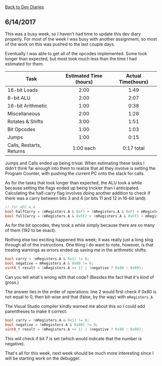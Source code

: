 [Back to Dev Diaries](../DevDiaries.md)
## 6/14/2017

This was a busy week, so I haven't had time to update this dev diary properly. For most of the week I was busy with another assignment, so most of the work on this was pushed to the last couple days.

Eventually I was able to get all of the opcodes implemented. Some took longer than expected, but most took much less than the time I had estimated for them.

| Task                     | Estimated Time (hours) | Actual Time(hours) |
| ---------------------- |:----------------------:|:------------------:|
| 16-bit Loads             | 2:00                   | 1:49               |
| 8-bit ALU                | 2:00                   | 2:07               |
| 16-bit Arithmetic        | 1:00                   | 0:38               |
| Miscellaneous            | 2:00                   | 1:28               |
| Rotates & Shifts         | 3:00                   | 1:51               |
| Bit Opcodes              | 1:00                   | 1:03               |
| Jumps                    | 1:00                   | 0:15               |
| Calls, Restarts, Returns | 1:00 each              | 0:17 total         |

Jumps and Calls ended up being trivial. When estimating these tasks I didn't think far enough into them to realize that all they involve is setting the Program Counter, with pushing the current PC onto the stack for calls.

As for the tasks that took longer than expected, the ALU took a while because setting the flags ended up being trickier than I anticipated. Calculating the half-carry flag involves doing another addition to check if there was a carry between bits 3 and 4 (or bits 11 and 12 in 16-bit land):

```c++
// for ADC A,A
bool halfCarry = (mRegisters.A & 0xF) + (mRegisters.A & 0xF) + mRegisters.GetCarryFlag() ? 1 : 0 > 0xF;
bool fullCarry = (mRegisters.A & 0xFF) + (mRegisters.A & 0xFF) + mRegisters.GetCarryFlag() ? 1 : 0 > 0xFF;
```

As for the bit opcodes, they took a while simply because there are so many of them (192 to be exact).

Nothing else too exciting happened this week; it was really just a long slog through all of the instructions. One thing I do want to note, however, is that treating warnings as errors ended up saving me in the arithmetic shifts:

```c++
bool carry = (mRegisters.A & 0x1) != 0;
bool negative = mRegisters.A & 0x80 != 0;
uint8_t result = (mRegisters.A >> 1) | (negative ? 0x80 : 0x00);
```

Can you tell what's wrong with that code? (Besides the fact that it's kind of gross.)

The answer lies in the order of operations: line 2 would first check if 0x80 is not equal to 0, then bit-wise and that (false, by the way) with `mRegisters.A`

The Visual Studio compiler kindly warned me about this so I could add parentheses to make it correct:

```c++
bool carry = (mRegisters.A & 0x1) != 0;
bool negative = (mRegisters.A & 0x80) != 0;
uint8_t result = (mRegisters.A >> 1) | (negative ? 0x80 : 0x00);
```

This will check if bit 7 is set (which would indicate that the number is negative).

That's all for this week, next week should be much more interesting since I will be starting work on the debugger.
